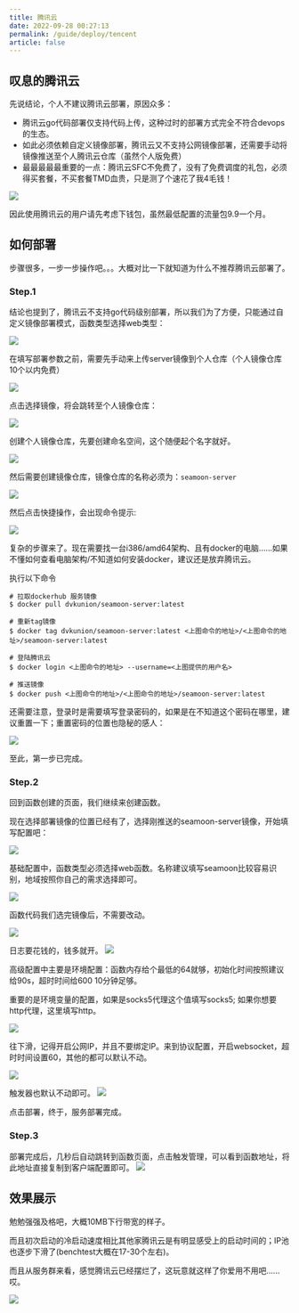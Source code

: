 ```yaml
---
title: 腾讯云
date: 2022-09-28 00:27:13
permalink: /guide/deploy/tencent
article: false
---
```


## 叹息的腾讯云

先说结论，个人不建议腾讯云部署，原因众多：

+ 腾讯云go代码部署仅支持代码上传，这种过时的部署方式完全不符合devops的生态。
+ 如此必须依赖自定义镜像部署，腾讯云又不支持公网镜像部署，还需要手动将镜像推送至个人腾讯云仓库（虽然个人版免费）
+ 最最最最最重要的一点：腾讯云SFC不免费了，没有了免费调度的礼包，必须得买套餐，不买套餐TMD血贵，只是测了个速花了我4毛钱！

![](https://cdn.dvkunion.cn/seamoon/f58e8d837143408b89ceae3818f65048.png)

因此使用腾讯云的用户请先考虑下钱包，虽然最低配置的流量包9.9一个月。

## 如何部署

步骤很多，一步一步操作吧。。。大概对比一下就知道为什么不推荐腾讯云部署了。

### Step.1
结论也提到了，腾讯云不支持go代码级别部署，所以我们为了方便，只能通过自定义镜像部署模式，函数类型选择web类型：

![](https://cdn.dvkunion.cn/seamoon/60e8492cf17249d0a30efbda9187cf34.png)

在填写部署参数之前，需要先手动来上传server镜像到个人仓库（个人镜像仓库10个以内免费）

![](https://cdn.dvkunion.cn/seamoon/9d0c49fa7c4242f2b7c4343709652ba5.png)

点击选择镜像，将会跳转至个人镜像仓库：

![](https://cdn.dvkunion.cn/seamoon/cbd1cda539154494aba603e775a58d13.png)

创建个人镜像仓库，先要创建命名空间，这个随便起个名字就好。

![](https://cdn.dvkunion.cn/seamoon/8e8874c545ae4aa2a227786480ce4560.png)

然后需要创建镜像仓库，镜像仓库的名称必须为：`seamoon-server`

![](https://cdn.dvkunion.cn/seamoon/5ca52827597f430a878ba64b3e339d26.png)

然后点击快捷操作，会出现命令提示:

![](https://cdn.dvkunion.cn/seamoon/e92c3b7ad2284c00a8793bda8694fe31.png)

复杂的步骤来了。现在需要找一台i386/amd64架构、且有docker的电脑......如果不懂如何查看电脑架构/不知道如何安装docker，建议还是放弃腾讯云。

执行以下命令

```shell
# 拉取dockerhub 服务镜像
$ docker pull dvkunion/seamoon-server:latest

# 重新tag镜像
$ docker tag dvkunion/seamoon-server:latest <上图命令的地址>/<上图命令的地址>/seamoon-server:latest

# 登陆腾讯云
$ docker login <上图命令的地址> --username=<上图提供的用户名>

# 推送镜像
$ docker push <上图命令的地址>/<上图命令的地址>/seamoon-server:latest
```

还需要注意，登录时是需要填写登录密码的，如果是在不知道这个密码在哪里，建议重置一下；重置密码的位置也隐秘的感人：

![](https://cdn.dvkunion.cn/seamoon/8627d3944c844528bdd64b423dc69744.png)

至此，第一步已完成。

### Step.2

回到函数创建的页面，我们继续来创建函数。

现在选择部署镜像的位置已经有了，选择刚推送的seamoon-server镜像，开始填写配置吧：

![](https://cdn.dvkunion.cn/seamoon/a533c78507eb4240bfde3d7af7a3c878.png)

基础配置中，函数类型必须选择web函数。名称建议填写seamoon比较容易识别，地域按照你自己的需求选择即可。

![](https://cdn.dvkunion.cn/seamoon/de42929d49334e3d8ec8797047ad3ba3.png)

函数代码我们选完镜像后，不需要改动。

![](https://cdn.dvkunion.cn/seamoon/c9fa3719e436438c91e68c600b9ec1f8.png)

日志要花钱的，钱多就开。
![](https://cdn.dvkunion.cn/seamoon/4dda5dc412204994bf18be9e02354537.png)

高级配置中主要是环境配置：函数内存给个最低的64就够，初始化时间按照建议给90s，超时时间给600 10分钟足够。

重要的是环境变量的配置，如果是socks5代理这个值填写socks5; 如果你想要http代理，这里填写http。

![](https://cdn.dvkunion.cn/seamoon/43f23cc4cfdc479fb2b7f16a1766f740.png)

往下滑，记得开启公网IP，并且不要绑定IP。来到协议配置，开启websocket，超时时间设置60，其他的都可以默认不动。

![](https://cdn.dvkunion.cn/seamoon/841380f2ffe542a5a8dd0be822e236d7.png)

触发器也默认不动即可。
![](https://cdn.dvkunion.cn/seamoon/4f983615b26b45f0b51f62aba8a99b72.png)

点击部署，终于，服务部署完成。

### Step.3

部署完成后，几秒后自动跳转到函数页面，点击触发管理，可以看到函数地址，将此地址直接复制到客户端配置即可。
![](https://cdn.dvkunion.cn/seamoon/8b76d5e0077543188835228750710624.png)


## 效果展示

勉勉强强及格吧，大概10MB下行带宽的样子。

而且初次启动的冷启动速度相比其他家腾讯云是有明显感受上的启动时间的；IP池也逐步下滑了(benchtest大概在17-30个左右)。

而且从服务群来看，感觉腾讯云已经摆烂了，这玩意就这样了你爱用不用吧......哎。

![](https://cdn.dvkunion.cn/seamoon/0df38a282292456b94f54c395cba1ec7.png)


